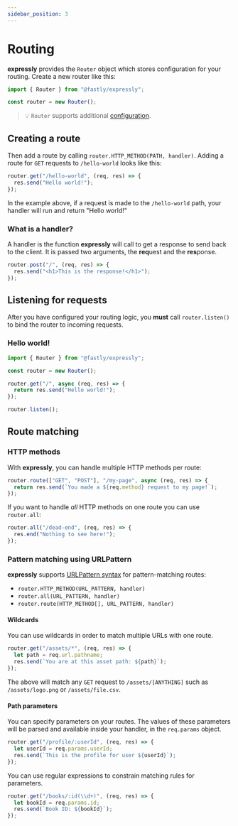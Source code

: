 ```yaml
---
sidebar_position: 3
---
```


# Routing

**expressly** provides the `Router` object which stores configuration for your routing. Create a new router like this:

```javascript
import { Router } from "@fastly/expressly";

const router = new Router();
```

> 💡 `Router` supports additional [configuration](config.md).

## Creating a route

Then add a route by calling `router.HTTP_METHOD(PATH, handler)`. Adding a route for `GET` requests to `/hello-world` looks like this:

```javascript
router.get("/hello-world", (req, res) => {
  res.send("Hello world!");
});
```

In the example above, if a request is made to the `/hello-world` path, your handler will run and return "Hello world!"

### What is a handler?

A handler is the function **expressly** will call to get a response to send back to the client. It is passed two arguments, the **req**uest and the **res**ponse.

```javascript
router.post("/", (req, res) => {
  res.send("<h1>This is the response!</h1>");
});
```

## Listening for requests

After you have configured your routing logic, you **must** call `router.listen()` to bind the router to incoming requests.

### Hello world!

```javascript
import { Router } from "@fastly/expressly";

const router = new Router();

router.get("/", async (req, res) => {
  return res.send("Hello world!");
});

router.listen();
```

## Route matching

### HTTP methods

With **expressly**, you can handle multiple HTTP methods per route:

```javascript
router.route(["GET", "POST"], "/my-page", async (req, res) => {
  return res.send(`You made a ${req.method} request to my page!`);
});
```

If you want to handle _all_ HTTP methods on one route you can use `router.all`:

```javascript
router.all("/dead-end", (req, res) => {
  res.end("Nothing to see here!");
});
```

### Pattern matching using URLPattern

**expressly** supports [URLPattern syntax](https://developer.mozilla.org/en-US/docs/Web/API/URL_Pattern_API#pattern_syntax) for pattern-matching routes:

- `router.HTTP_METHOD(URL_PATTERN, handler)`
- `router.all(URL_PATTERN, handler)`
- `router.route(HTTP_METHOD[], URL_PATTERN, handler)`

#### Wildcards

You can use wildcards in order to match multiple URLs with one route.

```javascript
router.get("/assets/*", (req, res) => {
  let path = req.url.pathname;
  res.send(`You are at this asset path: ${path}`);
});
```

The above will match any `GET` request to `/assets/[ANYTHING]` such as `/assets/logo.png` or `/assets/file.csv`.

#### Path parameters

You can specify parameters on your routes. The values of these parameters will be parsed and available inside your handler, in the `req.params` object.

```javascript
router.get("/profile/:userId", (req, res) => {
  let userId = req.params.userId;
  res.send(`This is the profile for user ${userId}`);
});
```

You can use regular expressions to constrain matching rules for parameters.

```javascript
router.get("/books/:id(\\d+)", (req, res) => {
  let bookId = req.params.id;
  res.send(`Book ID: ${bookId}`);
});
```
